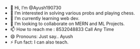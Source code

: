 - 👋 Hi, I’m @Ayush190730
- 👀 I’m interested in solving various probs and playing chess.
- 🌱 I’m currently learning web dev.
- 💞️ I’m looking to collaborate on MERN and ML Projects.
- 📫 How to reach me : 8532048833 Call Any Time
- 😄 Pronouns: Just say.. Ayush 
- ⚡ Fun fact:  I can also teach.

<!---
Ayush190730/Ayush190730 is a ✨ special ✨ repository because its `README.md` (this file) appears on your GitHub profile.
You can click the Preview link to take a look at your changes.
--->
